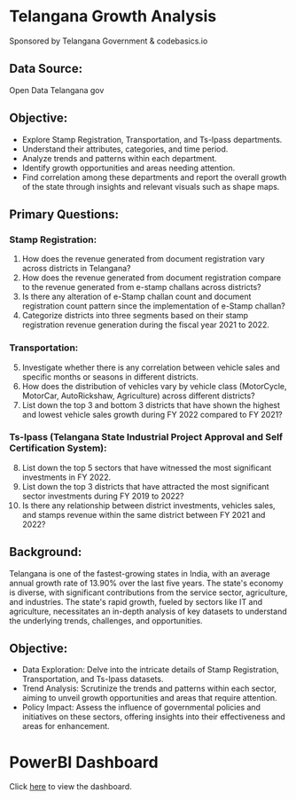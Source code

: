 # Telangana Growth Analysis
Sponsored by Telangana Government & codebasics.io

## Data Source: 
Open Data Telangana gov

## Objective:
- Explore Stamp Registration, Transportation, and Ts-Ipass departments.
- Understand their attributes, categories, and time period.
- Analyze trends and patterns within each department.
- Identify growth opportunities and areas needing attention.
- Find correlation among these departments and report the overall growth of the state through insights and relevant visuals such as shape maps.

## Primary Questions:
### Stamp Registration:
1. How does the revenue generated from document registration vary across districts in Telangana?
2. How does the revenue generated from document registration compare to the revenue generated from e-stamp challans across districts?
3. Is there any alteration of e-Stamp challan count and document registration count pattern since the implementation of e-Stamp challan?
4. Categorize districts into three segments based on their stamp registration revenue generation during the fiscal year 2021 to 2022.

### Transportation:
5. Investigate whether there is any correlation between vehicle sales and specific months or seasons in different districts.
6. How does the distribution of vehicles vary by vehicle class (MotorCycle, MotorCar, AutoRickshaw, Agriculture) across different districts?
7. List down the top 3 and bottom 3 districts that have shown the highest and lowest vehicle sales growth during FY 2022 compared to FY 2021?

### Ts-Ipass (Telangana State Industrial Project Approval and Self Certification System):
8. List down the top 5 sectors that have witnessed the most significant investments in FY 2022.
9. List down the top 3 districts that have attracted the most significant sector investments during FY 2019 to 2022?
10. Is there any relationship between district investments, vehicles sales, and stamps revenue within the same district between FY 2021 and 2022?

## Background:
Telangana is one of the fastest-growing states in India, with an average annual growth rate of 13.90% over the last five years. The state's economy is diverse, with significant contributions from the service sector, agriculture, and industries. The state's rapid growth, fueled by sectors like IT and agriculture, necessitates an in-depth analysis of key datasets to understand the underlying trends, challenges, and opportunities.

## Objective:
- Data Exploration: Delve into the intricate details of Stamp Registration, Transportation, and Ts-Ipass datasets.
- Trend Analysis: Scrutinize the trends and patterns within each sector, aiming to unveil growth opportunities and areas that require attention.
- Policy Impact: Assess the influence of governmental policies and initiatives on these sectors, offering insights into their effectiveness and areas for enhancement.

# PowerBI Dashboard
Click [here](https://app.powerbi.com/view?r=eyJrIjoiOTM4OTQwYTktODIwYy00Y2M0LWE3ZWQtNDE5MDQ4NWQ0NjRhIiwidCI6ImRmODY3OWNkLWE4MGUtNDVkOC05OWFjLWM4M2VkN2ZmOTVhMCJ9) to view the dashboard.

